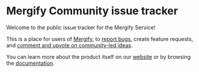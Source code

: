Mergify Community issue tracker
===============================

Welcome to the public issue tracker for the Mergify Service!

This is a place for users of [Mergify](https://mergify.com), to [report bugs](https://github.com/Mergifyio/mergify/issues/new),
create feature requests, and [comment and upvote on community-led ideas](https://github.com/Mergifyio/mergify/discussions).

You can learn more about the product itself on our [website](https://mergify.com) or by browsing the [documentation](https://docs.mergify.com>).
